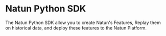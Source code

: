 # Natun Python SDK
The Natun Python SDK allow you to create Natun's Features,
Replay them on historical data, and deploy these features to the Natun Platform.